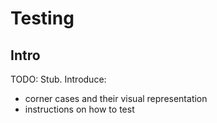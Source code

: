 # Testing

## Intro
TODO: Stub. Introduce:

- corner cases and their visual representation
- instructions on how to test
